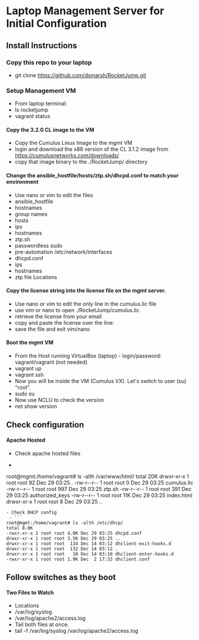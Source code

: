 # Laptop Management Server for Initial Configuration

## Install Instructions

### Copy this repo to your laptop
- git clone https://github.com/dsmarsh/RocketJump.git

### Setup Management VM
- From laptop terminal:
 - ls rocketjump
 - vagrant status

#### Copy the 3.2.0 CL image to the VM
- Copy the Cumulus Linux Image to the mgmt VM
 - login and download the x86 version of the CL 3.1.2 image from https://cumulusnetworks.com/downloads/
 - copy that image binary to the ./RocketJump/ directory

#### Change the ansible_hostfile/hosts/ztp.sh/dhcpd.conf to match your environment
- Use nano or vim to edit the files
 - ansible_hostfile
  - hostnames
  - group names
 - hosts
  - ips
  - hostnames
 - ztp.sh
  - passwordless sudo
  - pre-automation /etc/network/interfaces
 - dhcpd.conf
  - ips
  - hostnames
  - ztp file Locations

#### Copy the license string into the license file on the mgmt server.
- Use nano or vim to edit the only line in the cumulus.lic file
 - use vim or nano to open ./RocketJump/cumulus.lic
 - retrieve the license from your email
 - copy and paste the license over the line: <replace this line with license string>
 - save the file and exit vim/nano

#### Boot the mgmt VM
- From the Host running VirtualBox (laptop) - login/password: vagrant/vagrant (not needed)
 - vagrant up
 - vagrant ssh
- Now you will be inside the VM (Cumulus VX). Let's switch to user (su) "root".
 - sudo su
- Now use NCLU to check the version
 - net show version


## Check configuration
#### Apache Hosted
- Check apache hosted files
 - ```
root@mgmt:/home/vagrant# ls -alth /var/www/html/
total 20K
drwxr-xr-x 1 root root  92 Dec 29 03:25 .
-rw-r--r-- 1 root root   0 Dec 29 03:25 cumulus.lic
-rw-r--r-- 1 root root 997 Dec 29 03:25 ztp.sh
-rw-r--r-- 1 root root 391 Dec 29 03:25 authorized_keys
-rw-r--r-- 1 root root 11K Dec 29 03:25 index.html
drwxr-xr-x 1 root root   8 Dec 29 03:25 ..
```
- Check DHCP config
 - ```
root@mgmt:/home/vagrant# ls -alth /etc/dhcp/
total 8.0K
-rwxr-xr-x 1 root root 4.0K Dec 29 03:25 dhcpd.conf
drwxr-xr-x 1 root root 3.5K Dec 29 03:25 ..
drwxr-xr-x 1 root root  134 Dec 14 03:12 dhclient-exit-hooks.d
drwxr-xr-x 1 root root  132 Dec 14 03:12 .
drwxr-xr-x 1 root root   10 Dec 14 03:10 dhclient-enter-hooks.d
-rwxr-xr-x 1 root root 1.9K Dec  2 17:33 dhclient.conf
```




## Follow switches as they boot
#### Two Files to Watch
- Locations
 - /var/log/syslog
 - /var/log/apache2/access.log
- Tail both files at once.
 - tail -f /var/log/syslog /var/log/apache2/access.log
